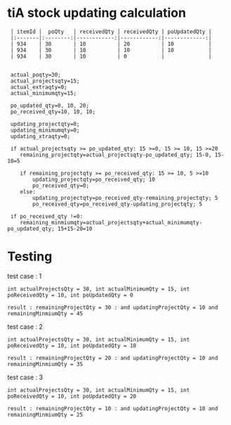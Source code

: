 # tiA stock updating calculation

     | itemId |  poQty   | receivedQty | receivedQty | poUpdatedQty |
     |:-------|:--------:|------------:|------------:|-------------:|
     | 934    | 30       | 10          | 20          | 10           |
     | 934    | 30       | 10          | 10          | 10           |
     | 934    | 30       | 10          | 0           |              |


     actual_poqty=30;
     actual_projectsqty=15;
     actual_extraqty=0;
     actual_minimumqty=15;

     po_updated_qty=0, 10, 20;
     po_received_qty=10, 10, 10;

     updating_projectqty=0;
     updating_minimumqty=0;
     updating_xtraqty=0;

     if actual_projectsqty >= po_updated_qty: 15 >=0, 15 >= 10, 15 >=20
     	remaining_projectqty=actual_projectsqty-po_updated_qty; 15-0, 15-10=5

     	if remaining_projectqty >= po_received_qty: 15 >= 10, 5 >=10
     		updating_projectqty=po_received_qty; 10
     		po_received_qty=0;
     	else:
     		updating_projectqty=po_received_qty-remaining_projectqty; 5
     		po_received_qty=po_received_qty-updating_projectqty; 5

     if po_received_qty !=0:
     	remaining_minmiumqty=actual_projectsqty+actual_minimumqty-po_updated_qty; 15+15-20=10
		
# Testing 

 test case : 1 

	int actualProjectsQty = 30, int actualMinimumQty = 15, int poReceivedQty = 10, int poUpdatedQty = 0
	
	result : remainingProjectQty = 30 : and updatingProjectQty = 10 and remainingMinmiumQty = 45
	
 test case : 2

	int actualProjectsQty = 30, int actualMinimumQty = 15, int poReceivedQty = 10, int poUpdatedQty = 10
	
	result : remainingProjectQty = 20 : and updatingProjectQty = 10 and remainingMinmiumQty = 35
		
 test case : 3

	int actualProjectsQty = 30, int actualMinimumQty = 15, int poReceivedQty = 10, int poUpdatedQty = 20
	
	result : remainingProjectQty = 10 : and updatingProjectQty = 10 and remainingMinmiumQty = 25